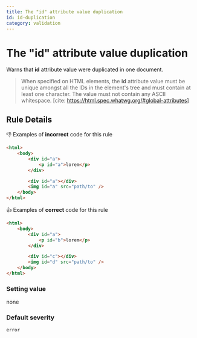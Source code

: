 ```yaml
---
title: The "id" attribute value duplication
id: id-duplication
category: validation
---
```


# The "id" attribute value duplication

Warns that **id** attribute value were duplicated in one document.

> When specified on HTML elements, the **id** attribute value must be unique amongst all the IDs in the element's tree and must contain at least one character. The value must not contain any ASCII whitespace.
> [cite: https://html.spec.whatwg.org/#global-attributes]

## Rule Details

👎 Examples of **incorrect** code for this rule

```html
<html>
	<body>
		<div id="a">
			<p id="a">lorem</p>
		</div>

		<div id="a"></div>
		<img id="a" src="path/to" />
	</body>
</html>
```

👍 Examples of **correct** code for this rule

```html
<html>
	<body>
		<div id="a">
			<p id="b">lorem</p>
		</div>

		<div id="c"></div>
		<img id="d" src="path/to" />
	</body>
</html>
```

### Setting value

none

### Default severity

`error`
